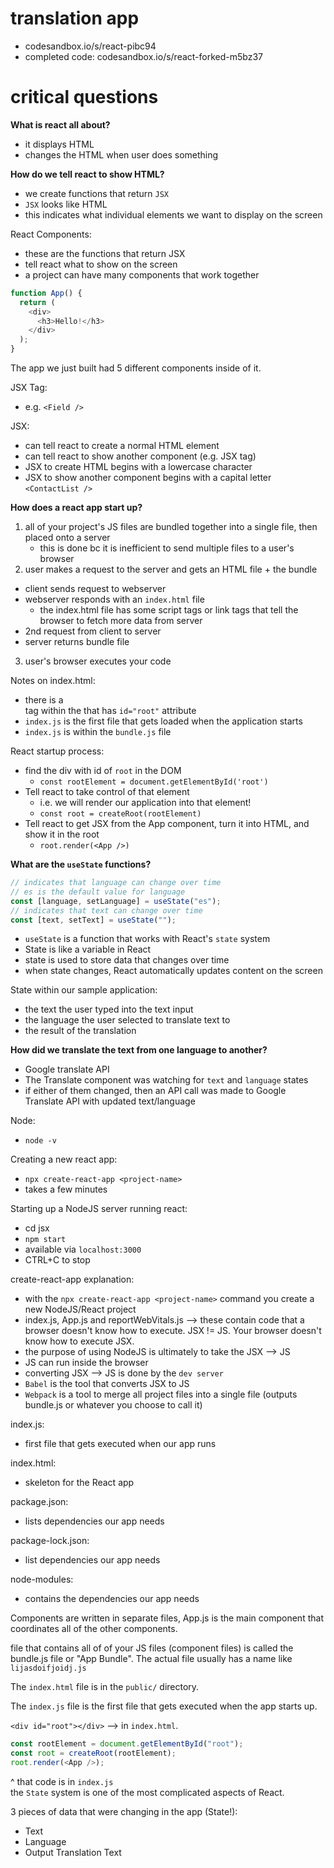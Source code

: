 # translation app

- codesandbox.io/s/react-pibc94
- completed code: codesandbox.io/s/react-forked-m5bz37

# critical questions

**What is react all about?**

- it displays HTML
- changes the HTML when user does something

**How do we tell react to show HTML?**

- we create functions that return `JSX`
- `JSX` looks like HTML
- this indicates what individual elements we want to display on the screen

React Components:

- these are the functions that return JSX
- tell react what to show on the screen
- a project can have many components that work together

```javascript
function App() {
  return (
    <div>
      <h3>Hello!</h3>
    </div>
  );
}
```

The app we just built had 5 different components inside of it.

JSX Tag:

- e.g. `<Field />`

JSX:

- can tell react to create a normal HTML element
- can tell react to show another component (e.g. JSX tag)
- JSX to create HTML begins with a lowercase character
- JSX to show another component begins with a capital letter `<ContactList />`

**How does a react app start up?**

1. all of your project's JS files are bundled together into a single file, then placed onto a server
   - this is done bc it is inefficient to send multiple files to a user's browser
2. user makes a request to the server and gets an HTML file + the bundle

- client sends request to webserver
- webserver responds with an `index.html` file
  - the index.html file has some script tags or link tags that tell the browser to fetch more data from server
- 2nd request from client to server
- server returns bundle file

3. user's browser executes your code

Notes on index.html:

- there is a <div> tag within the <body> that has `id="root"` attribute
- `index.js` is the first file that gets loaded when the application starts
- `index.js` is within the `bundle.js` file

React startup process:

- find the div with id of `root` in the DOM
  - `const rootElement = document.getElementById('root')`
- Tell react to take control of that element
  - i.e. we will render our application into that element!
  - `const root = createRoot(rootElement)`
- Tell react to get JSX from the App component, turn it into HTML, and show it in the root
  - `root.render(<App />)`

**What are the `useState` functions?**

```javascript
// indicates that language can change over time
// es is the default value for language
const [language, setLanguage] = useState("es");
// indicates that text can change over time
const [text, setText] = useState("");
```

- `useState` is a function that works with React's `state` system
- State is like a variable in React
- state is used to store data that changes over time
- when state changes, React automatically updates content on the screen

State within our sample application:

- the text the user typed into the text input
- the language the user selected to translate text to
- the result of the translation

**How did we translate the text from one language to another?**

- Google translate API
- The Translate component was watching for `text` and `language` states
- if either of them changed, then an API call was made to Google Translate API with updated text/language

Node:

- `node -v`

Creating a new react app:

- `npx create-react-app <project-name>`
- takes a few minutes

Starting up a NodeJS server running react:

- cd jsx
- `npm start`
- available via `localhost:3000`
- CTRL+C to stop

create-react-app explanation:

- with the `npx create-react-app <project-name>` command you create a new NodeJS/React project
- index.js, App.js and reportWebVitals.js --> these contain code that a browser doesn't know how to execute. JSX != JS. Your browser doesn't know how to execute JSX.
- the purpose of using NodeJS is ultimately to take the JSX --> JS
- JS can run inside the browser
- converting JSX --> JS is done by the `dev server`
- `Babel` is the tool that converts JSX to JS
- `Webpack` is a tool to merge all project files into a single file (outputs bundle.js or whatever you choose to call it)

index.js:

- first file that gets executed when our app runs

index.html:

- skeleton for the React app

package.json:

- lists dependencies our app needs

package-lock.json:

- list dependencies our app needs

node-modules:

- contains the dependencies our app needs

Components are written in separate files, App.js is the main component that coordinates all of the other components.

file that contains all of of your JS files (component files) is called the bundle.js file or "App Bundle". The actual file usually has a name like `lijasdoifjoidj.js`

The `index.html` file is in the `public/` directory.

The `index.js` file is the first file that gets executed when the app starts up.

`<div id="root"></div>` --> in `index.html`.

```javascript
const rootElement = document.getElementById("root");
const root = createRoot(rootElement);
root.render(<App />);
```

^ that code is in `index.js`  
the `State` system is one of the most complicated aspects of React.

3 pieces of data that were changing in the app (State!):

- Text
- Language
- Output Translation Text
